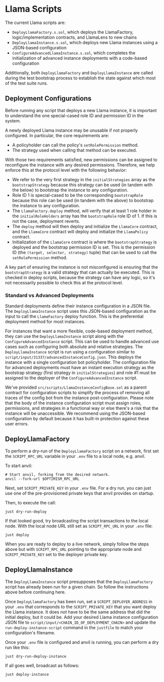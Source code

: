 # Llama Scripts

The current Llama scripts are:
* `DeployLlamaFactory.s.sol`, which deploys the LlamaFactory, logic/implementation contracts, and LlamaLens to new chains
* `DeployLlamaInstance.s.sol`, which deploys new Llama instances using a JSON-based configuration
* `ConfigureAdvancedLlamaInstance.s.sol`, which completes the initialization of advanced instance deployments with a code-based configuration

Additionally, both `DeployLlamaFactory` and `DeployLlamaInstance` are called during the test bootstrap process to establish the state against which most of the test suite runs.

## Deployment Configurations

Before running any script that deploys a new Llama instance, it is important to understand the one special-cased role ID and permission ID in the system.

A newly deployed Llama instance may be unusable if not properly configured. In particular, the core requirements are:
- A policyholder can call the policy's `setRolePermission` method.
- The strategy used when calling that method can be executed.

With those two requirements satisfied, new permissions can be assigned to reconfigure the instance with any desired permissions.
Therefore, we help enforce this at the protocol level with the following behavior:

- We refer to the very first strategy in the `initialStrategies` array as the `bootstrapStrategy` because this strategy can be used (in tandem with the below) to bootstrap the instance to any configuration.
- Role ID 1 is special-cased to be the corresponding `bootstrapRole` because this role can be used (in tandem with the above) to bootstrap the instance to any configuration.
- The `LlamaFactory.deploy` method, will verify that at least 1 role holder in the `initialRoleHolders` array has the `bootstrapRole` role ID of 1. If this is not the case, deployment reverts.
- The `deploy` method will then deploy and initialize the `LlamaCore` contract, and the `LlamaCore` contract will deploy and initialize the `LlamaPolicy` contract.
- Initialization of the `LlamaCore` contract is where the `bootstrapStrategy` is deployed and the bootstrap permission ID is set. This is the permission ID (the `(target, selector, strategy)` tuple) that can be used to call the `setRolePermission` method.

A key part of ensuring the instance is not misconfigured is ensuring that the `bootstrapStrategy` is a valid strategy that can actually be executed. This is checked in deploy scripts, because the strategy can have any logic, so it's not necessarily possible to check this at the protocol level.

### Standard vs Advanced Deployments

Standard deployments define their instance configuration in a JSON file. The `DeployLlamaInstance` script uses this JSON-based configuration as the input to call the `LlamaFactory` deploy function. This is the preferential deployment method for most instances. 

For instances that want a more flexible, code-based deployment method, they can use the `DeployLlamaInstance` script along with the `ConfigureAdvancedInstance` script. This can be used to handle advanced use cases such as configuring both absolute and relative strategies. The `DeployLlamaInstance` script is run using a configuration similar to `script/input/31337/advancedInstanceConfig.json`. This deploys the instance with a single configuration bot policyholder. The configuration file for advanced deployments must have an instant execution strategy as the bootstrap strategy (first strategy in `initialStrategies`) and role #1 must be assigned to the deployer of the `ConfigureAdvancedInstance` script.

We've provided `src/scripts/LlamaInstanceConfigBase.sol` as a parent contract for configuration scripts to simplify the process of removing all traces of the config bot from the instance post-configuration. Please note that the body of the instance configuration script must assign roles, permissions, and strategies in a functional way or else there's a risk that the instance will be unaccessible. We recommend using the JSON-based configuration by default because it has built-in protection against these user errors.

## DeployLlamaFactory

To perform a dry-run of the `DeployLlamaFactory` script on a network, first set the
`SCRIPT_RPC_URL` variable in your `.env` file to a local node, e.g. anvil.

To start anvil:

```shell
# Start anvil, forking from the desired network.
anvil --fork-url $OPTIMISM_RPC_URL
```
Next, set `SCRIPT_PRIVATE_KEY` in your `.env` file. For a dry run, you can just
use one of the pre-provisioned private keys that anvil provides on startup.

Then, to execute the call:

```shell
just dry-run-deploy
```

If that looked good, try broadcasting the script transactions to the local node.
With the local node URL still set as `SCRIPT_RPC_URL` in your `.env` file:

```shell
just deploy
```

When you are ready to deploy to a live network, simply follow the steps above
but with `SCRIPT_RPC_URL` pointing to the appropriate node and
`SCRIPT_PRIVATE_KEY` set to the deployer private key.

## DeployLlamaInstance

The `DeployLlamaInstance` script presupposes that the `DeployLlamaFactory` script has already
been run for a given chain. So follow the instructions above before continuing
here.

Once `DeployLlamaFactory` has been run, set a `SCRIPT_DEPLOYER_ADDRESS` in your `.env` that corresponds to the `SCRIPT_PRIVATE_KEY` that you want deploy the Llama instance.
It does *not* have to be the same address that did the initial deploy, but it could be.
Add your desired Llama instance configuration JSON file to `script/input/<CHAIN_ID_OF_DEPLOYMENT_CHAIN>` and update the `run-deploy-instance-script` command in the `justfile` to match your configuration's filename.

Once your `.env` file is configured and anvil is running, you can perform a dry
run like this:

```shell
just dry-run-deploy-instance
```

If all goes well, broadcast as follows:

```shell
just deploy-instance
```
